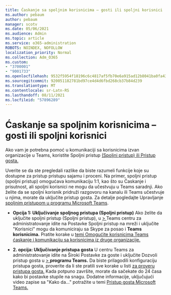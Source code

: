 ```yaml
---
title: Ćaskanje sa spoljnim korisnicima – gosti ili spoljni korisnici
ms.author: pebaum
author: pebaum
manager: scotv
ms.date: 05/06/2021
ms.audience: Admin
ms.topic: article
ms.service: o365-administration
ROBOTS: NOINDEX, NOFOLLOW
localization_priority: Normal
ms.collection: Adm_O365
ms.custom:
- "3700001"
- "9001733"
ms.openlocfilehash: 9532f5954f18196c6c4817af5fb70e6a915ad12b8041ba0fa4306eb4b35f78e0
ms.sourcegitcommit: 920051182781bd97ce4d4d6fbd268cb37b84d239
ms.translationtype: MT
ms.contentlocale: sr-Latn-RS
ms.lasthandoff: 08/11/2021
ms.locfileid: "57896289"
---
```

# <a name="chat-with-external-users---guests-or-federated-users"></a>Ćaskanje sa spoljnim korisnicima – gosti ili spoljni korisnici

Ako vam je potrebna pomoć u komunikaciji sa korisnicima izvan organizacije u Teams, koristite Spoljni pristup [(Spoljni pristup) ili Pristup gosta.](https://docs.microsoft.com/microsoftteams/manage-external-access#external-access-vs-guest-access)

Uverite se da ste pregledali razlike da biste razumeli funkcije koje su dostupne za pristup pristupu sajamu i proceni. Na primer, spoljni pristup (spoljni pristup) omogućava komunikaciju 1:1, kao što su Ćaskanje i prisutnost, ali spoljni korisnici ne mogu da učestvuju u Teams saradnji. Ako želite da se spoljni korisnik pridruži razgovoru na kanalu ili Teams učestvuje u njima, morate da uključite pristup gosta. Za detalje pogledajte Upravljanje [spoljnim pristupom u programu Microsoft Teams](https://docs.microsoft.com/microsoftteams/manage-external-access#external-access-vs-guest-access).

- **Opcija 1: Uključivanje spoljnog pristupa (Spoljni pristup)** Ako želite da uključite spoljni pristup (Spoljni pristup), u [   > ](https://admin.teams.microsoft.com/company-wide-settings/external-communications) Teams centru za administratovanje idite na Postavke Spoljni pristup na mreži i uključite "Korisnici" mogu da komuniciraju sa Skype za posao i **Teams korisnicima.** Pratite korake u [temi Omogućite korisnicima Teams ćaskanje i komunikaciju sa korisnicima iz druge organizacije.](https://docs.microsoft.com/microsoftteams/manage-external-access#let-your-teams-users-chat-and-communicate-with-users-in-another-organization)

- **2. opcija: Uključivanje pristupa gosta** U centru Teams za administratovanje idite na Široki Postavke za goste i uključite Dozvoli pristup gosta u [   > ](https://admin.teams.microsoft.com/company-wide-settings/guest-configuration) **programu Teams.** Da biste prilagodili konfiguraciju pristupa gosta, proverite da li ste pratili sve korake u listi [za proveru pristupa gosta.](https://docs.microsoft.com/microsoftteams/guest-access-checklist) Kada potpuno završite, morate da sačekate do 24 časa kako bi postavke stupile na snagu. Dodatne informacije, uključujući video zapise sa "Kako da..." potražite u temi [Pristup gosta Microsoft Teams.](https://docs.microsoft.com/microsoftteams/guest-access)
